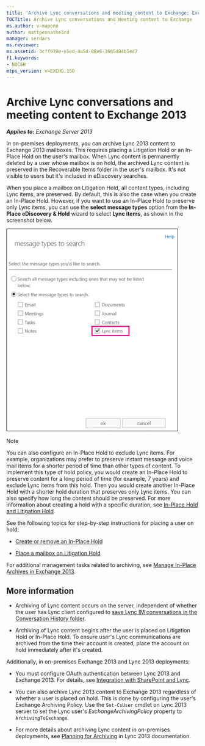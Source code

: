 ```yaml
---
title: 'Archive Lync conversations and meeting content to Exchange: Exchange 2013 Help'
TOCTitle: Archive Lync conversations and meeting content to Exchange
ms.author: v-mapenn
author: mattpennathe3rd
manager: serdars
ms.reviewer:
ms.assetid: 3cff970e-e5ed-4a54-88e6-3665d84b5ed7
f1.keywords:
- NOCSH
mtps_version: v=EXCHG.150
---
```


# Archive Lync conversations and meeting content to Exchange 2013

_**Applies to:** Exchange Server 2013_

In on-premises deployments, you can archive Lync 2013 content to Exchange 2013 mailboxes. This requires placing a Litigation Hold or an In-Place Hold on the user's mailbox. When Lync content is permanently deleted by a user whose mailbox is on hold, the archived Lync content is preserved in the Recoverable Items folder in the user's mailbox. It's not visible to users but it's included in eDiscovery searches.

When you place a mailbox on Litigation Hold, all content types, including Lync items, are preserved. By default, this is also the case when you create an In-Place Hold. However, if you want to use an In-Place Hold to preserve only Lync items, you can use the **select message types** option from the **In-Place eDiscovery & Hold** wizard to select **Lync items**, as shown in the screenshot below.

![Place Lync items on hold](images/ITPro_Compliance_HoldLyncItems.jpg)

> [!NOTE]
> You can also configure an In-Place Hold to exclude Lync items. For example, organizations may prefer to preserve instant message and voice mail items for a shorter period of time than other types of content. To implement this type of hold policy, you would create an In-Place Hold to preserve content for a long period of time (for example, 7 years) and exclude Lync items from this hold. Then you would create another In-Place Hold with a shorter hold duration that preserves only Lync items. You can also specify how long the content should be preserved. For more information about creating a hold with a specific duration, see [In-Place Hold and Litigation Hold](in-place-and-litigation-holds-exchange-2013-help.md).

See the following topics for step-by-step instructions for placing a user on hold:

- [Create or remove an In-Place Hold](create-or-remove-in-place-holds-exchange-2013-help.md)

- [Place a mailbox on Litigation Hold](place-a-mailbox-on-litigation-hold-exchange-2013-help.md)

For additional management tasks related to archiving, see [Manage In-Place Archives in Exchange 2013](manage-in-place-archives-in-exchange-2013-exchange-2013-help.md).

## More information

- Archiving of Lync content occurs on the server, independent of whether the user has Lync client configured to [save Lync IM conversations in the Conversation History folder](https://go.microsoft.com/fwlink/p/?LinkId=400589).

- Archiving of Lync content begins after the user is placed on Litigation Hold or In-Place Hold. To ensure user's Lync communications are archived from the time their account is created, place the account on hold immediately after it's created.

Additionally, in on-premises Exchange 2013 and Lync 2013 deployments:

- You must configure OAuth authentication between Lync 2013 and Exchange 2013. For details, see [Integration with SharePoint and Lync](https://technet.microsoft.com/library/056b29f6-e0e9-4974-b763-002518857a93.aspx).

- You can also archive Lync 2013 content to Exchange 2013 regardless of whether a user is placed on hold. This is done by configuring the user's Exchange Archiving Policy. Use the `Set-CsUser` cmdlet on Lync 2013 server to set the Lync user's _ExchangeArchivingPolicy_ property to `ArchivingToExchange`.

- For more details about archiving Lync content in on-premises deployments, see [Planning for Archiving](https://go.microsoft.com/fwlink/p/?LinkId=400590) in Lync 2013 documentation.
